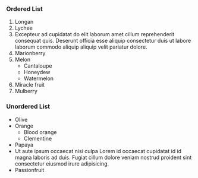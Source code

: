 ### Ordered List

1. Longan
2. Lychee
3. Excepteur ad cupidatat do elit laborum amet cillum reprehenderit consequat quis.
   Deserunt officia esse aliquip consectetur duis ut labore laborum commodo aliquip aliquip velit pariatur dolore.
4. Marionberry
5. Melon
   -  Cantaloupe
   -  Honeydew
   -  Watermelon
6. Miracle fruit
7. Mulberry

### Unordered List

-  Olive
-  Orange
   -  Blood orange
   -  Clementine
-  Papaya
-  Ut aute ipsum occaecat nisi culpa Lorem id occaecat cupidatat id id magna laboris ad duis. Fugiat cillum dolore veniam nostrud proident sint consectetur eiusmod irure adipisicing.
-  Passionfruit
